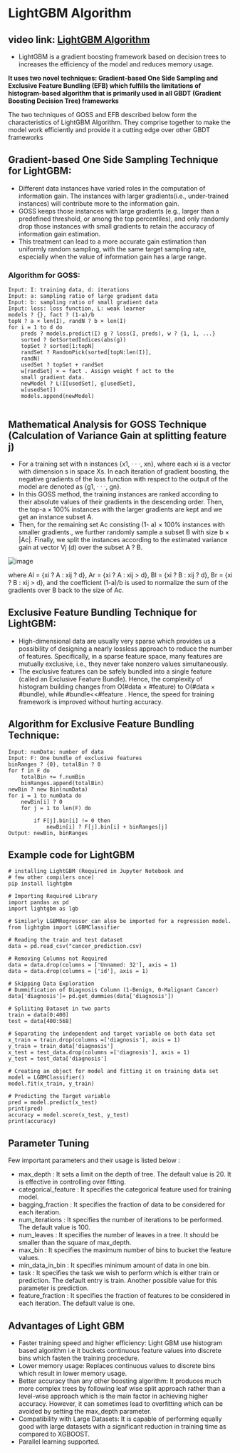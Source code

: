 # LightGBM Algorithm

## video link: [LightGBM Algorithm]()

- LightGBM is a gradient boosting framework based on decision trees to increases the efficiency of the model and reduces memory usage. 

**It uses two novel techniques: Gradient-based One Side Sampling and Exclusive Feature Bundling (EFB) which fulfills the limitations of histogram-based algorithm that is primarily used in all GBDT (Gradient Boosting Decision Tree) frameworks**

The two techniques of GOSS and EFB described below form the characteristics of LightGBM Algorithm. They comprise together to make the model work efficiently and provide it a cutting edge over other GBDT frameworks 

## Gradient-based One Side Sampling Technique for LightGBM: 
- Different data instances have varied roles in the computation of information gain. The instances with larger gradients(i.e., under-trained instances) will contribute more to the information gain. 
- GOSS keeps those instances with large gradients (e.g., larger than a predefined threshold, or among the top percentiles), and only randomly drop those instances with small gradients  to retain the accuracy of information gain estimation. 
- This  treatment can lead to a more accurate gain estimation than uniformly random sampling, with the same target sampling rate, especially when the value of information gain has a large range. 

### Algorithm for GOSS: 

```
Input: I: training data, d: iterations
Input: a: sampling ratio of large gradient data
Input: b: sampling ratio of small gradient data
Input: loss: loss function, L: weak learner
models ? {}, fact ? (1-a)/b
topN ? a × len(I), randN ? b × len(I)
for i = 1 to d do
    preds ? models.predict(I) g ? loss(I, preds), w ? {1, 1, ...}
    sorted ? GetSortedIndices(abs(g))
    topSet ? sorted[1:topN]
    randSet ? RandomPick(sorted[topN:len(I)],
    randN)
    usedSet ? topSet + randSet
    w[randSet] × = fact . Assign weight f act to the
    small gradient data.
    newModel ? L(I[usedSet], g[usedSet],
    w[usedSet])
    models.append(newModel)
    
```
## Mathematical Analysis for GOSS Technique (Calculation of Variance Gain at splitting feature j) 
- For a training set with n instances {x1, · · ·, xn}, where each xi is a vector with dimension s in space Xs. In each iteration of gradient boosting, the negative gradients of the loss function with respect to the output of the model are denoted as {g1, · · ·, gn}. 
- In this GOSS method, the training instances are ranked according to their absolute values of their gradients in the descending order. Then, the top-a × 100% instances with the larger gradients are kept and we get an instance subset A.
-  Then,  for the remaining set Ac consisting (1- a) × 100% instances with smaller gradients., we further randomly sample a subset B with size b × |Ac|. Finally, we split the instances according to the estimated variance gain at vector Vj (d) over the subset A ? B. 

![image](https://user-images.githubusercontent.com/63282184/143668815-8fba8fd0-1cb5-436c-8939-fca19eb93c0f.png)

where Al = {xi ? A : xij ? d}, Ar = {xi ? A : xij > d}, Bl = {xi ? B : xij ? d}, Br = {xi ? B : xij > d}, and the coefficient (1-a)/b is used to normalize the sum of the gradients over B back to the size of Ac. 

## Exclusive Feature Bundling Technique for LightGBM: 
- High-dimensional data are usually very sparse which provides us a possibility of designing a nearly lossless approach to reduce the number of features. Specifically, in a sparse feature space, many features are mutually exclusive, i.e., they never take nonzero values simultaneously.
-  The exclusive features can be safely bundled into a single feature (called an Exclusive Feature Bundle).  Hence, the complexity of histogram building changes from O(#data × #feature) to O(#data × #bundle), while #bundle<<#feature . Hence, the speed for training framework is improved without hurting accuracy. 

## Algorithm for Exclusive Feature Bundling Technique: 

```
Input: numData: number of data
Input: F: One bundle of exclusive features
binRanges ? {0}, totalBin ? 0
for f in F do
    totalBin += f.numBin
    binRanges.append(totalBin)
newBin ? new Bin(numData)
for i = 1 to numData do
    newBin[i] ? 0
    for j = 1 to len(F) do

        if F[j].bin[i] != 0 then
            newBin[i] ? F[j].bin[i] + binRanges[j]
Output: newBin, binRanges
```
 
## Example code for LightGBM

```
# installing LightGBM (Required in Jupyter Notebook and
# few other compilers once)
pip install lightgbm

# Importing Required Library
import pandas as pd
import lightgbm as lgb

# Similarly LGBMRegressor can also be imported for a regression model.
from lightgbm import LGBMClassifier

# Reading the train and test dataset
data = pd.read_csv("cancer_prediction.csv)

# Removing Columns not Required
data = data.drop(columns = ['Unnamed: 32'], axis = 1)
data = data.drop(columns = ['id'], axis = 1)

# Skipping Data Exploration
# Dummification of Diagnosis Column (1-Benign, 0-Malignant Cancer)
data['diagnosis']= pd.get_dummies(data['diagnosis'])

# Spliiting Dataset in two parts
train = data[0:400]
test = data[400:568]

# Separating the independent and target variable on both data set
x_train = train.drop(columns =['diagnosis'], axis = 1)
y_train = train_data['diagnosis']
x_test = test_data.drop(columns =['diagnosis'], axis = 1)
y_test = test_data['diagnosis']

# Creating an object for model and fitting it on training data set
model = LGBMClassifier()
model.fit(x_train, y_train)

# Predicting the Target variable
pred = model.predict(x_test)
print(pred)
accuracy = model.score(x_test, y_test)
print(accuracy)

```

## Parameter Tuning 
Few important parameters and their usage is listed below : 
 

- max_depth : It sets a limit on the depth of tree. The default value is 20. It is effective in controlling over fitting.
- categorical_feature : It specifies the categorical feature used for training model.
- bagging_fraction : It specifies the fraction of data to be considered for each iteration.
- num_iterations : It specifies the number of iterations to be performed. The default value is 100.
- num_leaves : It specifies the number of leaves in a tree. It should be smaller than the square of max_depth.
- max_bin : It specifies the maximum number of bins to bucket the feature values.
- min_data_in_bin : It specifies minimum amount of data in one bin.
- task : It specifies the task we wish to perform which is either train or prediction. The default entry is train. Another possible value for this parameter is prediction.
- feature_fraction : It specifies the fraction of features to be considered in each iteration. The default value is one.

## Advantages of Light GBM
- Faster training speed and higher efficiency: Light GBM use histogram based algorithm i.e it buckets continuous feature values into discrete bins which fasten the training procedure. 
- Lower memory usage: Replaces continuous values to discrete bins which result in lower memory usage.
- Better accuracy than any other boosting algorithm: It produces much more complex trees by following leaf wise split approach rather than a level-wise approach which is the main factor in achieving higher accuracy. However, it can sometimes lead to overfitting which can be avoided by setting the max_depth parameter.
- Compatibility with Large Datasets: It is capable of performing equally good with large datasets with a significant reduction in training time as compared to XGBOOST.
- Parallel learning supported.
